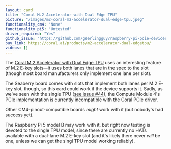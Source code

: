 ```yaml
---
layout: card
title: "Coral M.2 Accelerator with Dual Edge TPU"
picture: "/images/m2-coral-m2-accelerator-dual-edge-tpu.jpeg"
functionality_cm4: "None"
functionality_pi5: "Untested"
driver_required: "Yes"
github_issue: "https://github.com/geerlingguy/raspberry-pi-pcie-devices/issues/318"
buy_link: https://coral.ai/products/m2-accelerator-dual-edgetpu/
videos: []
---
```

The [Coral M.2 Accelerator with Dual Edge TPU](https://coral.ai/products/m2-accelerator-dual-edgetpu/) uses an interesting feature of M.2 E-key slots—it uses both lanes that are in the spec to the slot (though most board manufacturers only implement one lane per slot).

The Seaberry board comes with slots that implement both lanes per M.2 E-key slot, though, so this card could work if the device supports it. Sadly, as we've seen with the single TPU ([see issue #44](https://github.com/geerlingguy/raspberry-pi-pcie-devices/issues/44)), the Compute Module 4's PCIe implementation is currently incompatible with the Coral PCIe driver.

Other CM4-pinout-compatible boards _might_ work with it (but nobody's had success yet).

The Raspberry Pi 5 model B may work with it, but right now testing is devoted to the single TPU model, since there are currently no HATs available with a dual-lane M.2 E-key slot (and it's likely there never _will_ be one, unless we can get the singl TPU model working reliably).
